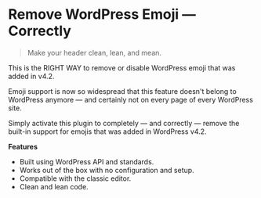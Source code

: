 # Remove WordPress Emoji — Correctly

> Make your header clean, lean, and mean.

This is the RIGHT WAY to remove or disable WordPress emoji that was added in v4.2.

Emoji support is now so widespread that this feature doesn't belong to WordPress anymore — and certainly not on every page of every WordPress site.

Simply activate this plugin to completely — and correctly — remove the built-in support for emojis that was added in WordPress v4.2.

**Features**

* Built using WordPress API and standards.
* Works out of the box with no configuration and setup.
* Compatible with the classic editor.
* Clean and lean code.
